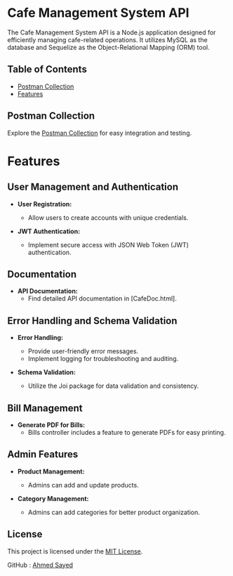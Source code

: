 # Cafe Management System API

The Cafe Management System API is a Node.js application designed for efficiently managing cafe-related operations. It utilizes MySQL as the database and Sequelize as the Object-Relational Mapping (ORM) tool.

## Table of Contents

- [Postman Collection](#postman-collection)
- [Features](#features)

## Postman Collection

Explore the [Postman Collection](https://www.postman.com/mission-cosmonaut-25659827/workspace/cafe-management-system/collection/26177748-dfc6582b-23b0-479d-9363-70bfa6c09f84?action=share&creator=26177748&active-environment=26177748-3c5d250e-1695-4af6-aeac-b8fd6df21860) for easy integration and testing.

# Features

## User Management and Authentication

- **User Registration:**

  - Allow users to create accounts with unique credentials.

- **JWT Authentication:**
  - Implement secure access with JSON Web Token (JWT) authentication.

## Documentation

- **API Documentation:**
  - Find detailed API documentation in [CafeDoc.html].

## Error Handling and Schema Validation

- **Error Handling:**

  - Provide user-friendly error messages.
  - Implement logging for troubleshooting and auditing.

- **Schema Validation:**
  - Utilize the Joi package for data validation and consistency.

## Bill Management

- **Generate PDF for Bills:**
  - Bills controller includes a feature to generate PDFs for easy printing.

## Admin Features

- **Product Management:**

  - Admins can add and update products.

- **Category Management:**
  - Admins can add categories for better product organization.

## License

This project is licensed under the [MIT License](LICENSE).

GitHub : [Ahmed Sayed](https://github.com/unRealAhmed)
